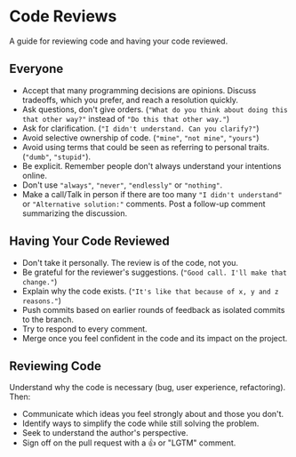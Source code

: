 # Code Reviews

A guide for reviewing code and having your code reviewed.

## Everyone

* Accept that many programming decisions are opinions. Discuss tradeoffs, which you prefer, and reach a resolution quickly.
* Ask questions, don't give orders. (`"What do you think about doing this that other way?"` instead of `"Do this that other way."`)
* Ask for clarification. (`"I didn't understand. Can you clarify?"`)
* Avoid selective ownership of code. (`"mine"`, `"not mine"`, `"yours"`)
* Avoid using terms that could be seen as referring to personal traits. (`"dumb"`, `"stupid"`).
* Be explicit. Remember people don't always understand your intentions online.
* Don't use `"always"`, `"never"`, `"endlessly"` or `"nothing"`.
* Make a call/Talk in person if there are too many `"I didn't understand"` or `"Alternative solution:"` comments. Post a follow-up comment summarizing the discussion.


## Having Your Code Reviewed

* Don't take it personally. The review is of the code, not you.
* Be grateful for the reviewer's suggestions. (`"Good call. I'll make that change."`)
* Explain why the code exists. (`"It's like that because of x, y and z reasons."`)
* Push commits based on earlier rounds of feedback as isolated commits to the branch.
* Try to respond to every comment.
* Merge once you feel confident in the code and its impact on the project.

## Reviewing Code

Understand why the code is necessary (bug, user experience, refactoring). Then:

* Communicate which ideas you feel strongly about and those you don't.
* Identify ways to simplify the code while still solving the problem.
* Seek to understand the author's perspective.
* Sign off on the pull request with a :thumbsup: or "LGTM" comment.

